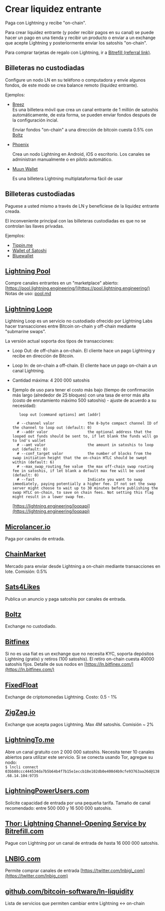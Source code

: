 # Crear liquidez entrante

Paga con Lightning y recibe "on-chain".

Para crear liquidez entrante \(y poder recibir pagos en su canal\) se puede hacer un pago en una tienda y recibir un producto o enviar a un exchange que acepte Lightning y posteriormente enviar los satoshis "on-chain".

Para comprar tarjetas de regalo con Lightning, ir a [Bitrefill \(referral link\)](https://www.bitrefill.com/buy/?code=XapbJJd8).

## Billeteras no custodiadas

Configure un nodo LN en su teléfono o computadora y envíe algunos fondos, de este modo se crea balance remoto \(liquidez entrante\).

Ejemplos:

* [Breez](https://breez.technology/)  
  Es una billetera móvil que crea un canal entrante de 1 millón de satoshis automáticamente, de esta forma, se pueden enviar fondos después de la configuración incial.

  Enviar fondos "on-chain" a una dirección de bitcoin cuesta 0.5% con [Boltz](https://boltz.exchange/)

* [Phoenix](https://phoenix.acinq.co/)

  Crea un nodo Lightning en Android, iOS o escritorio. Los canales se administran manualmente o en piloto automático.

* [Muun Wallet](https://muun.com/)

  Es una billetera Lightning multiplataforma fácil de usar

## Billeteras custodiadas

Paguese a usted mismo a través de LN y benefíciese de la liquidez entrante creada.

El inconveniente principal con las billeteras custodiadas es que no se controlan las llaves privadas.

Ejemplos:

* [Tippin.me](https://tippin.me/)
* [Wallet of Satoshi](https://www.walletofsatoshi.com/)
* [Bluewallet](https://bluewallet.io/)

## [Lightning Pool](https://pool.lightning.engineering/)

Compre canales entrantes en un "marketplace" abierto: [https://pool.lightning.engineering/](https://pool.lightning.engineering/) Notas de uso: [pool.md](herramientas-avanzadas/pool.md)

## [Lightning Loop](https://github.com/lightninglabs/loop)

Lightning Loop es un servicio no custodiado ofrecido por Lightning Labs hacer transacciones entre Bitcoin on-chain y off-chain mediante "submarine swaps".

La versión actual soporta dos tipos de transacciones:

* Loop Out: de off-chain a on-chain. El cliente hace un pago Lightning y recibe en dirección de Bitcoin.
* Loop In: de on-chain a off-chain. El cliente hace un pago on-chain a un canal Lightning.
* Cantidad máxima: 4 200 000 satoshis
* Ejemplo de uso para tener el costo más bajo \(tiempo de confirmación más largo \(alrededor de 25 bloques\) con una tasa de error más alta \(costo de enrutamiento máximo 500 satoshis\) - ajuste de acuerdo a su necesidad\):

  ```text
     loop out [command options] amt [addr]

    # --channel valor               the 8-byte compact channel ID of the channel to loop out (default: 0)
    # --addr valor                  the optional address that the looped out funds should be sent to, if let blank the funds will go to lnd's wallet
    # --amt valor                   the amount in satoshis to loop out (default: 0)
    # --conf_target valor           the number of blocks from the swap initiation height that the on-chain HTLC should be swept within (default: 6)
    # --max_swap_routing_fee value  the max off-chain swap routing fee in satoshis, if let blank a default max fee will be used (default: 0)
    # --fast                        Indicate you want to swap immediately, paying potentially a higher fee. If not set the swap server might choose to wait up to 30 minutes before publishing the swap HTLC on-chain, to save on chain fees. Not setting this flag might result in a lower swap fee.
  ```

  [https://lightning.engineering/loopapi](https://lightning.engineering/loopapi)

## [Microlancer.io](https://microlancer.io/services/?tag=%23lightning-network)

Paga por canales de entrada.

## [ChainMarket](https://chainmarket.etleneum.com/)

Mercado para enviar desde Lightning a on-chain mediante transacciones en lote. Comisión: 0.5%

## [Sats4Likes](https://kriptode.com/satsforlikes/index.html)

Publica un anuncio y paga satoshis por canales de entrada.

## [Boltz](https://boltz.exchange/)

Exchange no custodiado.

## [Bitfinex](https://bitfinex.com)

Si no es usa fiat es un exchange que no necesita KYC, soporta depósitos Lightning \(gratis\) y retiros \(100 satoshis\). El retiro on-chain cuesta 40000 satoshis fijos. Detalle de sus nodos en [https://ln.bitfinex.com/](https://ln.bitfinex.com/)

## [FixedFloat](https://fixedfloat.com/)

Exchange de criptomonedas Lightning. Costo: 0.5 - 1%

## [ZigZag.io](https://zigzag.io/)

Exchange que acepta pagos Lightning. Max 4M satoshis. Comisión ~ 2%

## [LightningTo.me](https://lightningto.me/)

Abre un canal gratuito con 2 000 000 satoshis. Necesita tener 10 canales abiertos para utilizar este servicio. Si se conecta usando Tor, agregue su nodo:  
`$ lncli connect 03bb88ccc444534da7b5b64b4f7b15e1eccb18e102db0e400d4b9cfe93763aa26d@138.68.14.104:9735`

## [LightningPowerUsers.com](https://lightningpowerusers.com/home/)

Solicite capacidad de entrada por una pequeña tarifa. Tamaño de canal recomendado: entre 500 000 y 16 500 000 satoshis.

## [Thor: Lightning Channel-Opening Service by Bitrefill.com](https://www.bitrefill.com/thor-lightning-network-channels/?hl=en)

Pague con Lightning por un canal de entrada de hasta 16 000 000 satoshis.

## [LNBIG.com](https://lnbig.com/#/open-channel)

Permite comprar canales de entrada [https://twitter.com/lnbig\_com](https://twitter.com/lnbig_com)

## [github.com/bitcoin-software/ln-liquidity](https://github.com/bitcoin-software/ln-liquidity)

Lista de servicios que permiten cambiar entre Lightning &lt;-&gt; on-chain

